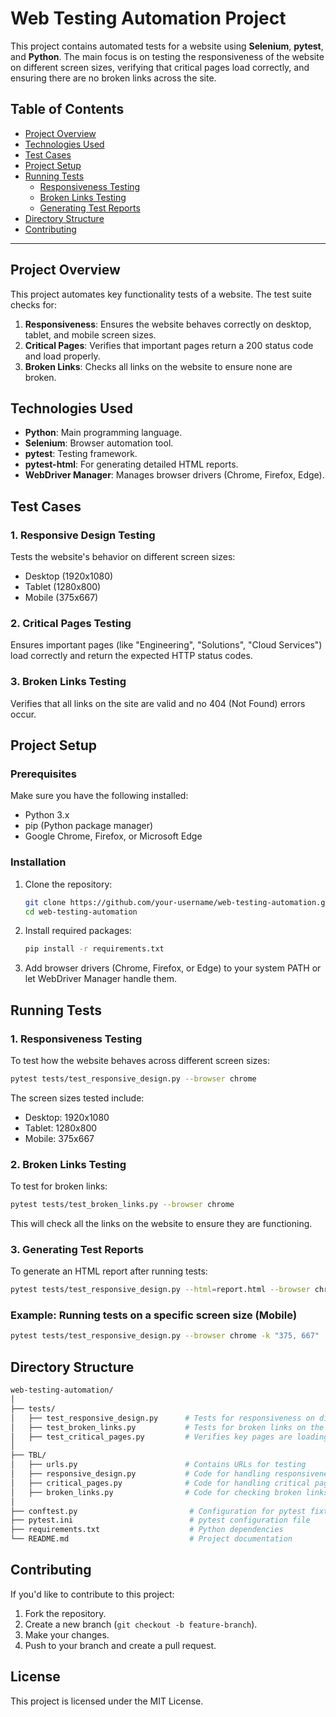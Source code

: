 # Web Testing Automation Project

This project contains automated tests for a website using **Selenium**, **pytest**, and **Python**. The main focus is on testing the responsiveness of the website on different screen sizes, verifying that critical pages load correctly, and ensuring there are no broken links across the site.

## Table of Contents

- [Project Overview](#project-overview)
- [Technologies Used](#technologies-used)
- [Test Cases](#test-cases)
- [Project Setup](#project-setup)
- [Running Tests](#running-tests)
  - [Responsiveness Testing](#responsiveness-testing)
  - [Broken Links Testing](#broken-links-testing)
  - [Generating Test Reports](#generating-test-reports)
- [Directory Structure](#directory-structure)
- [Contributing](#contributing)

---

## Project Overview

This project automates key functionality tests of a website. The test suite checks for:
1. **Responsiveness**: Ensures the website behaves correctly on desktop, tablet, and mobile screen sizes.
2. **Critical Pages**: Verifies that important pages return a 200 status code and load properly.
3. **Broken Links**: Checks all links on the website to ensure none are broken.

## Technologies Used

- **Python**: Main programming language.
- **Selenium**: Browser automation tool.
- **pytest**: Testing framework.
- **pytest-html**: For generating detailed HTML reports.
- **WebDriver Manager**: Manages browser drivers (Chrome, Firefox, Edge).

## Test Cases

### 1. Responsive Design Testing
Tests the website's behavior on different screen sizes:
- Desktop (1920x1080)
- Tablet (1280x800)
- Mobile (375x667)

### 2. Critical Pages Testing
Ensures important pages (like "Engineering", "Solutions", "Cloud Services") load correctly and return the expected HTTP status codes.

### 3. Broken Links Testing
Verifies that all links on the site are valid and no 404 (Not Found) errors occur.

## Project Setup

### Prerequisites
Make sure you have the following installed:
- Python 3.x
- pip (Python package manager)
- Google Chrome, Firefox, or Microsoft Edge

### Installation

1. Clone the repository:
    ```bash
    git clone https://github.com/your-username/web-testing-automation.git
    cd web-testing-automation
    ```

2. Install required packages:
    ```bash
    pip install -r requirements.txt
    ```

3. Add browser drivers (Chrome, Firefox, or Edge) to your system PATH or let WebDriver Manager handle them.

## Running Tests

### 1. Responsiveness Testing

To test how the website behaves across different screen sizes:
```bash
pytest tests/test_responsive_design.py --browser chrome
```

The screen sizes tested include:
- Desktop: 1920x1080
- Tablet: 1280x800
- Mobile: 375x667

### 2. Broken Links Testing

To test for broken links:
```bash
pytest tests/test_broken_links.py --browser chrome
```

This will check all the links on the website to ensure they are functioning.

### 3. Generating Test Reports

To generate an HTML report after running tests:
```bash
pytest tests/test_responsive_design.py --html=report.html --browser chrome
```

### Example: Running tests on a specific screen size (Mobile)
```bash
pytest tests/test_responsive_design.py --browser chrome -k "375, 667"
```

## Directory Structure

```bash
web-testing-automation/
│
├── tests/
│   ├── test_responsive_design.py      # Tests for responsiveness on different screen sizes
│   ├── test_broken_links.py           # Tests for broken links on the website
│   ├── test_critical_pages.py         # Verifies key pages are loading correctly
│
├── TBL/
│   ├── urls.py                        # Contains URLs for testing
│   ├── responsive_design.py           # Code for handling responsiveness test logic
│   ├── critical_pages.py              # Code for handling critical page tests
│   ├── broken_links.py                # Code for checking broken links
│
├── conftest.py                         # Configuration for pytest fixtures (browser, screen sizes)
├── pytest.ini                          # pytest configuration file
├── requirements.txt                    # Python dependencies
└── README.md                           # Project documentation
```

## Contributing

If you'd like to contribute to this project:
1. Fork the repository.
2. Create a new branch (`git checkout -b feature-branch`).
3. Make your changes.
4. Push to your branch and create a pull request.

## License

This project is licensed under the MIT License.
